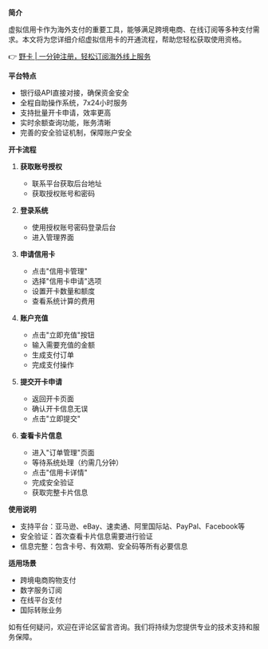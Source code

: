 **简介**

虚拟信用卡作为海外支付的重要工具，能够满足跨境电商、在线订阅等多种支付需求。本文将为您详细介绍虚拟信用卡的开通流程，帮助您轻松获取使用资格。

👉 [野卡 | 一分钟注册，轻松订阅海外线上服务](https://bit.ly/bewildcard)

**平台特点**

- 银行级API直接对接，确保资金安全
- 全程自助操作系统，7x24小时服务
- 支持批量开卡申请，效率更高
- 实时余额查询功能，账务清晰
- 完善的安全验证机制，保障账户安全

**开卡流程**

1. **获取账号授权**
   - 联系平台获取后台地址
   - 获取授权账号和密码

2. **登录系统**
   - 使用授权账号密码登录后台
   - 进入管理界面

3. **申请信用卡**
   - 点击"信用卡管理"
   - 选择"信用卡申请"选项
   - 设置开卡数量和额度
   - 查看系统计算的费用

4. **账户充值**
   - 点击"立即充值"按钮
   - 输入需要充值的金额
   - 生成支付订单
   - 完成支付操作

5. **提交开卡申请**
   - 返回开卡页面
   - 确认开卡信息无误
   - 点击"立即提交"

6. **查看卡片信息**
   - 进入"订单管理"页面
   - 等待系统处理（约需几分钟）
   - 点击"信用卡详情"
   - 完成安全验证
   - 获取完整卡片信息

**使用说明**

- 支持平台：亚马逊、eBay、速卖通、阿里国际站、PayPal、Facebook等
- 安全验证：首次查看卡片信息需要进行验证
- 信息完整：包含卡号、有效期、安全码等所有必要信息

**适用场景**

- 跨境电商购物支付
- 数字服务订阅
- 在线平台支付
- 国际转账业务

如有任何疑问，欢迎在评论区留言咨询。我们将持续为您提供专业的技术支持和服务保障。